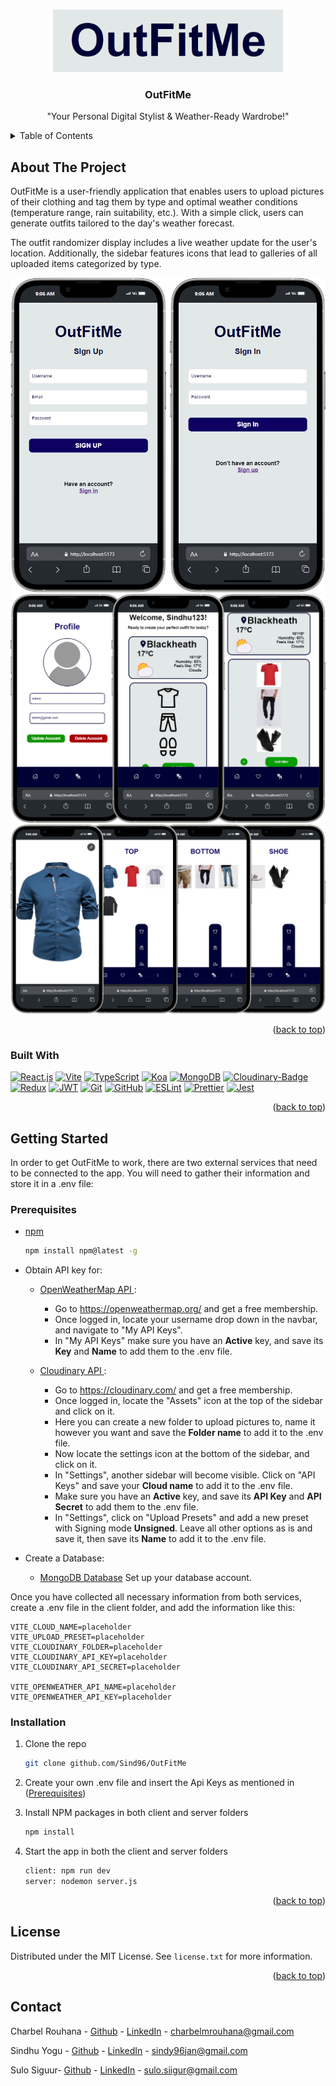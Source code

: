 <a id="readme-top"></a>

<br />
<div align="center">
  <a href="https://github.com/Sind96/OutFitMe">
    <img src="client/public/Logo.png" alt="Logo" height="100" >
  </a>

<h3 align="center">OutFitMe</h3>

  <p align="center">
    "Your Personal Digital Stylist & Weather-Ready Wardrobe!"
    <br />
  </p>
</div>

<!-- TABLE OF CONTENTS -->
<details>
  <summary>Table of Contents</summary>
  <ol>
    <li>
      <a href="#about-the-project">About The Project</a>
      <ul>
        <li><a href="#built-with">Built With</a></li>
      </ul>
    </li>
    <li>
      <a href="#getting-started">Getting Started</a>
      <ul>
        <li><a href="#prerequisites">Prerequisites</a></li>
        <li><a href="#installation">Installation</a></li>
      </ul>
    </li>
    <li><a href="#usage">Usage</a></li>
    <li><a href="#contributing">Contributing</a></li>
    <li><a href="#license">License</a></li>
    <li><a href="#contact">Contact</a></li>
  </ol>
</details>

<!-- ABOUT THE PROJECT -->

## About The Project

OutFitMe is a user-friendly application that enables users to upload pictures of their clothing and tag them by type and optimal weather conditions (temperature range, rain suitability, etc.). With a simple click, users can generate outfits tailored to the day's weather forecast.

The outfit randomizer display includes a live weather update for the user's location. Additionally, the sidebar features icons that lead to galleries of all uploaded items categorized by type.

<div align='center'>
<img src="client/public/LoginSignUp.png" alt="Login and Sign Up" height=""> <br>
<img src="client/public/HomeAndSettings.png" alt="Home and Settings" height=""> <br>
<img src="client/public/Clothings.png" alt="Clothings" height="">
</div>

<p align="right">(<a href="#readme-top">back to top</a>)</p>

### Built With

[![React.js][React.js]][React-url]
[![Vite][Vite]][Vite-url]
[![TypeScript][TypeScript]][TypeScript-url]
[![Koa][Koa]][Koa-url]
[![MongoDB][Mongo-Db]][Mongo-Db-url]
[![Cloudinary-Badge][Cloudinary-Badge]][Cloudinary-Badge-url]
[![Redux][Redux]][Redux-url]
[![JWT][JWT]][JWT]
[![Git][Git]][Git-url]
[![GitHub][GitHub]][GitHub-url]
[![ESLint][ESLint]][ESLint-url]
[![Prettier][Prettier]][Prettier-url]
[![Jest][Jest]][Jest-url]

<p align="right">(<a href="#readme-top">back to top</a>)</p>

<!-- GETTING STARTED -->

## Getting Started

In order to get OutFitMe to work, there are two external services that need to be connected to the app. You will need to gather their information and store it in a .env file:

### Prerequisites

- [npm](https://docs.npmjs.com/downloading-and-installing-node-js-and-npm)

  ```sh
  npm install npm@latest -g
  ```

- Obtain API key for:

  - [OpenWeatherMap API ](https://openweathermap.org/):

    - Go to https://openweathermap.org/ and get a free membership.
    - Once logged in, locate your username drop down in the navbar, and navigate to "My API Keys".
    - In "My API Keys" make sure you have an **Active** key, and save its **Key** and **Name** to add them to the .env file.

  - [Cloudinary API ](https://cloudinary.com/):

    - Go to https://cloudinary.com/ and get a free membership.
    - Once logged in, locate the "Assets" icon at the top of the sidebar and click on it.
    - Here you can create a new folder to upload pictures to, name it however you want and save the **Folder name** to add it to the .env file.
    - Now locate the settings icon at the bottom of the sidebar, and click on it.
    - In "Settings", another sidebar will become visible. Click on "API Keys" and save your **Cloud name** to add it to the .env file.
    - Make sure you have an **Active** key, and save its **API Key** and **API Secret** to add them to the .env file.
    - In "Settings", click on "Upload Presets" and add a new preset with Signing mode **Unsigned**. Leave all other options as is and save it, then save its **Name** to add it to the .env file.

- Create a Database:
  - [MongoDB Database](https://cloud.mongodb.com/v2/667ad5e61adbb32502264a5b#/overview/)
    Set up your database account.

Once you have collected all necessary information from both services, create a .env file in the client folder, and add the information like this:

```
VITE_CLOUD_NAME=placeholder
VITE_UPLOAD_PRESET=placeholder
VITE_CLOUDINARY_FOLDER=placeholder
VITE_CLOUDINARY_API_KEY=placeholder
VITE_CLOUDINARY_API_SECRET=placeholder

VITE_OPENWEATHER_API_NAME=placeholder
VITE_OPENWEATHER_API_KEY=placeholder
```

### Installation

1. Clone the repo

   ```sh
   git clone github.com/Sind96/OutFitMe
   ```

2. Create your own .env file and insert the Api Keys as mentioned in (<a href="#Prerequisites">Prerequisites</a>)

3. Install NPM packages in both client and server folders

   ```sh
   npm install
   ```

4. Start the app in both the client and server folders
   ```sh
   client: npm run dev
   server: nodemon server.js
   ```

<p align="right">(<a href="#readme-top">back to top</a>)</p>

<!-- LICENSE -->

## License

Distributed under the MIT License. See `license.txt` for more information.

<p align="right">(<a href="#readme-top">back to top</a>)</p>

<!-- CONTACT -->

## Contact

Charbel Rouhana - [Github](https://github.com/Charbel-r) - [LinkedIn](https://www.linkedin.com/in/charbel-rouhana-0b6311135/) - charbelmrouhana@gmail.com

Sindhu Yogu - [Github](https://github.com/Sind96) - [LinkedIn](www.linkedin.com/in/sindhu-yogu-657057318) - sindy96jan@gmail.com

Sulo Siguur- [Github](https://github.com/Runicsaber) - [LinkedIn](https://www.linkedin.com/in/sulo-siigur-34a932225/) - sulo.siigur@gmail.com

<!-- MARKDOWN LINKS & IMAGES -->
<!-- https://www.markdownguide.org/basic-syntax/#reference-style-links -->

[React.js]: https://img.shields.io/badge/React-20232A?style=for-the-badge&logo=react&logoColor=61DAFB
[React-url]: https://reactjs.org/
[ESLint]: https://img.shields.io/badge/eslint-3A33D1?style=for-the-badge&logo=eslint&logoColor=white
[ESLint-url]: https://eslint.org/
[Prettier]: https://img.shields.io/badge/prettier-1A2C34?style=for-the-badge&logo=prettier&logoColor=F7BA3E
[Prettier-url]: https://prettier.io/
[TypeScript-url]: https://www.typescriptlang.org/
[TypeScript]: https://shields.io/badge/TypeScript-3178C6?logo=TypeScript&logoColor=FFF&style=for-the-badge
[Next.js]: https://img.shields.io/badge/next.js-000000?style=for-the-badge&logo=nextdotjs&logoColor=white
[Next-url]: https://nextjs.org/
[Git-url]: https://git-scm.com/
[Git]: https://img.shields.io/badge/GIT-E44C30?style=for-the-badge&logo=git&logoColor=white
[GitHub-url]: https://github.com/
[GitHub]: https://img.shields.io/badge/GitHub-100000?style=for-the-badge&logo=github&logoColor=white
[Shadcn-url]: https://ui.shadcn.com/
[Shadcn]: https://img.shields.io/badge/shadcn%2Fui-000?logo=shadcnui&logoColor=fff&style=for-the-badge
[Redux]: https://img.shields.io/badge/redux-%23593D88?style=for-the-badge&logo=redux&logoColor=white
[Redux-url]: https://redux-toolkit.js.org/
[ClerkAuth]: https://img.shields.io/badge/Clerk-6C47FF?logo=clerk&logoColor=fff&style=for-the-badge
[ClerkAuth-url]: https://clerk.com/
[Mongo-Db]: https://img.shields.io/badge/MongoDB-%234ea94b.svg?style=for-the-badge&logo=mongodb&logoColor=white
[Mongo-Db-url]: https://www.mongodb.com/docs/atlas/getting-started/
[Threejs]: https://img.shields.io/badge/threejs-black?style=for-the-badge&logo=three.js&logoColor=white
[Threejs-url]: https://threejs.org/
[TailwindCSS]: https://img.shields.io/badge/tailwindcss-%2338B2AC.svg?style=for-the-badge&logo=tailwind-css&logoColor=white
[TailwindCSS-url]: https://tailwindcss.com/docs/installation
[Vercel]: https://img.shields.io/badge/vercel-%23000000.svg?style=for-the-badge&logo=vercel&logoColor=white
[Vercel-url]: https://vercel.com/docs
[Prisma]: https://img.shields.io/badge/Prisma-3982CE?style=for-the-badge&logo=Prisma&logoColor=white
[Prisma-url]: https://www.prisma.io/docs
[Vite]: https://img.shields.io/badge/vite-%23646CFF.svg?style=for-the-badge&logo=vite&logoColor=white
[Vite-url]: https://vitejs.dev/
[Jest]: https://img.shields.io/badge/-jest-%23C21325?style=for-the-badge&logo=jest&logoColor=white
[Jest-url]: https://jestjs.io/docs/getting-started
[Koa]: https://img.shields.io/badge/Koa-33333D?logo=koa&logoColor=fff&style=for-the-badge
[Koa-url]: https://koajs.com/#introduction
[JWT]: https://img.shields.io/badge/JWT-black?style=for-the-badge&logo=JSON%20web%20tokens
[JWT-url]: https://jwt.io/introduction
[Cloudinary-Badge]: https://img.shields.io/badge/Cloudinary-3448C5?logo=cloudinary&logoColor=fff&style=for-the-badge
[Cloudinary-Badge-url]: https://cloudinary.com/documentation
